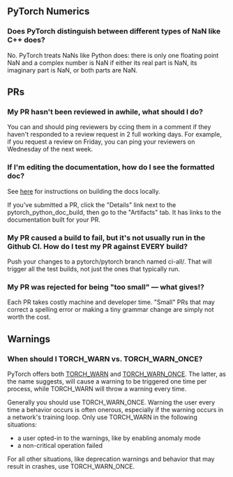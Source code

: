 ## PyTorch Numerics

### Does PyTorch distinguish between different types of NaN like C++ does?

No. PyTorch treats NaNs like Python does: there is only one floating point NaN and a complex number is NaN if either its real part is NaN, its imaginary part is NaN, or both parts are NaN. 

## PRs

### My PR hasn't been reviewed in awhile, what should I do? 

You can and should ping reviewers by ccing them in a comment if they haven't responded to a review request in 2 full working days. For example, if you request a review on Friday, you can ping your reviewers on Wednesday of the next week. 

### If I'm editing the documentation, how do I see the formatted doc?

See [here](https://github.com/pytorch/pytorch/blob/master/CONTRIBUTING.md#building-documentation) for instructions on building the docs locally.

If you've submitted a PR, click the "Details" link next to the pytorch_python_doc_build, then go to the "Artifacts" tab. It has links to the documentation built for your PR. 

### My PR caused a build to fail, but it's not usually run in the Github CI. How do I test my PR against EVERY build?

Push your changes to a pytorch/pytorch branch named ci-all/<your name here>. That will trigger all the test builds, not just the ones that typically run.

### My PR was rejected for being "too small" &mdash; what gives!?

Each PR takes costly machine and developer time. "Small" PRs that may correct a spelling error or making a tiny grammar change are simply not worth the cost.

## Warnings

### When should I TORCH_WARN vs. TORCH_WARN_ONCE?

PyTorch offers both [TORCH_WARN](https://github.com/pytorch/pytorch/blob/4f538a2ba48afeb2a2a1f3b6e01b1ec461d4a5ed/c10/util/Exception.h#L391) and [TORCH_WARN_ONCE](https://github.com/pytorch/pytorch/blob/4f538a2ba48afeb2a2a1f3b6e01b1ec461d4a5ed/c10/util/Exception.h#L402). The latter, as the name suggests, will cause a warning to be triggered one time per process, while TORCH_WARN will throw a warning every time.

Generally you should use TORCH_WARN_ONCE. Warning the user every time a behavior occurs is often onerous, especially if the warning occurs in a network's training loop. Only use TORCH_WARN in the following situations:

- a user opted-in to the warnings, like by enabling anomaly mode
- a non-critical operation failed

For all other situations, like deprecation warnings and behavior that may result in crashes, use TORCH_WARN_ONCE.
